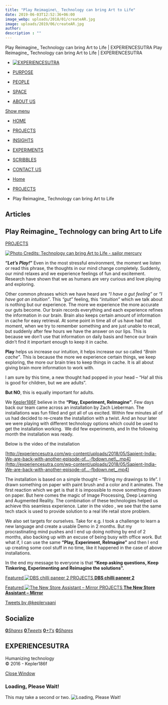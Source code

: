 ```yaml
---
title: "Play Reimagine\_ Technology can bring Art to Life"
date: 2019-06-03T12:52:36+06:00
image_webp: uploads/2018/01/createAR.jpg
image: uploads/2019/06/createAR.jpg
author: 
description : ""
---
```


Play Reimagine\_ Technology can bring Art to Life | EXPERIENCESUTRA                         Play Reimagine\_ Technology can bring Art to Life | EXPERIENCESUTRA                                   

*   [![EXPERIENCESUTRA](/wp-content/themes/tresor-theme/images/logo.png)](http://experiencesutra.com/)

*   [PURPOSE](http://experiencesutra.com/purpose/)
*   [PEOPLE](http://experiencesutra.com/people/)
*   [SPACE](http://experiencesutra.com/gallery/space/)
*   [ABOUT US](http://experiencesutra.com/about-us/)

 [Show menu](#dat-menu)

*   [HOME](http://experiencesutra.com/)
*   [PROJECTS](http://experiencesutra.com/category/projects/)
*   [INSIGHTS](http://experiencesutra.com/category/insights/)
*   [EXPERIMENTS](http://experiencesutra.com/category/experiments/)
*   [SCRIBBLES](http://experiencesutra.com/category/scribbles/)
*   [CONTACT US](http://experiencesutra.com/contact-us/)

*   [Home](http://experiencesutra.com)
*   [PROJECTS](http://experiencesutra.com/category/projects/)
*   Play Reimagine\_ Technology can bring Art to Life

Articles
--------

Play Reimagine\_ Technology can bring Art to Life
-------------------------------------------------

[PROJECTS](http://experiencesutra.com/category/projects/)

[![Photo Credits: Technology can bring Art to Life - sailor mercury](http://experiencesutra.com/wp-content/uploads/2018/05/1_xB_z9sAFVwMt2pf3hmYuNw-1024x568.png)](http://experiencesutra.com/wp-content/uploads/2018/05/1_xB_z9sAFVwMt2pf3hmYuNw.png)

**“_Let’s Play!_”** Even in the most stressful environment, the moment we listen or read this phrase, the thoughts in our mind change completely. Suddenly, our mind relaxes and we experience feelings of fun and excitement. Research have shown that we as humans are very curious and love playing and exploring.

Other common phrases which we have heard are _“I have a gut feeling”_ or _“I have got an intuition”_. This _“gut”_ feeling, this _“intuition”_ which we talk about is nothing but our experience. The more we experience the more accurate our guts become. Our brain records everything and each experience refines the information in our brain. Brain also keeps certain amount of information in cache for easy retrieval. At some point in time all of us have had that moment, when we try to remember something and are just unable to recall, but suddenly after few hours we have the answer on our lips. This is because we don’t use that information on daily basis and hence our brain didn’t find it important enough to keep it in cache.

**Play** helps us increase our intuition, it helps increase our so called _“Brain cache”_. This is because the more we experience certain things, we keep exploring, the more our brain tries to keep things in cache. It is all about giving brain more information to work with.

I am sure by this time, a new thought had popped in your head – “Ha! all this is good for children, but we are adults”.

**But NO**, this is equally important for adults.

We [Kepler186F](https://vox.publicis.sapient.com/groups/keplerinside) believe in the **“Play, Experiment, ReImagine”**. Few days back our team came across an installation by Zach Lieberman. The installations was fun filled and got all of us excited. Within few minutes all of us had decided to re-create the installation with a twist. And an hour later we were playing with different technology options which could be used to get the installation working.  We did few experiments, and In the following month the installation was ready.

Below is the video of the installation

[http://experiencesutra.com/wp-content/uploads/2018/05/Sapient-India-We-are-back-with-another-episode-of...-fbdown.net\_.mp4](http://experiencesutra.com/wp-content/uploads/2018/05/Sapient-India-We-are-back-with-another-episode-of...-fbdown.net_.mp4)

The installation is based on a simple thought – “Bring my drawings to life”. I drawn something on paper with paint brush and a color and it animates. The first reaction which we get is that it is impossible to move something drawn on paper. But here comes the magic of Image Processing, Deep Learning and Augmented Reality. The combination of these technologies helped us achieve this seamless experience. Later in the video , we see that the same tech stack is used to provide solution to a real life retail store problem.

We also set targets for ourselves. Take for e.g. I took a challenge to learn a new language and create a usable Demo in 2 months. But my procrastinating mind pushes and I end up doing nothing by end of 2 months, also backing up with an excuse of being busy with office work. But what if, I can use the same **“Play, Experiment, ReImagine”** and then I end up creating some cool stuff in no time, like it happened in the case of above installations.

In the end my message to everyone is that **“Keep asking questions, Keep Tinkering, Experimenting and Reimagine the solutions”.**

[Featured ![DBS chilli paneer 2](http://experiencesutra.com/wp-content/uploads/2016/01/Chilli-Paneer-790x500-397x310_c.jpg)   PROJECTS **DBS chilli paneer 2**](http://experiencesutra.com/projects/dbs-chilli-paneer-2/) 

[Featured ![The New Store Assistant – Mirror](http://experiencesutra.com/wp-content/uploads/2017/09/mirror_installation-397x310_c.jpeg)   PROJECTS **The New Store Assistant – Mirror**](http://experiencesutra.com/projects/the-interactive-mirror/) 

[Tweets by @keplervaani](https://twitter.com/twitterdev)

Socialize
---------

[**0**_Shares_](http://www.facebook.com/sharer/sharer.php?u=http://experiencesutra.com) [**0**_Tweets_](#) [**0**_+1's_](https://plus.google.com/share?url=http://experiencesutra.com) [**0**_Shares_](http://www.linkedin.com/shareArticle?mini=true&url=http://experiencesutra.com&title=EXPERIENCESUTRA+-+Humanizing+Technology)

EXPERIENCESUTRA
---------------

Humanizing technology  
© 2016 - Kepler186f

[Close Window](#)

### Loading, Please Wait!

This may take a second or two. ![Loading, Please Wait!](http://experiencesutra.com/wp-content/themes/tresor-theme/images/loading.gif "Loading, Please Wait!")